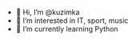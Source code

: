 - 👋 Hi, I’m @kuzimka
- 👀 I’m interested in IT, sport, music
- 🌱 I’m currently learning Python

<!---
kuzimka/kuzimka is a ✨ special ✨ repository because its `README.md` (this file) appears on your GitHub profile.
You can click the Preview link to take a look at your changes.
--->
